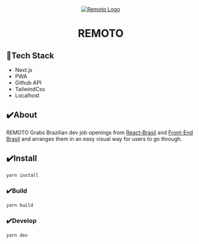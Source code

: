 <p align="center">
    <a align="center" href="https://remoto.vercel.app/" target="__blank">
        <img src="https://user-images.githubusercontent.com/13293669/130333820-54903c08-9b57-469e-bd10-8756f7540205.png" alt="Remoto Logo">
    </a>
</p>
<h1 align="center">REMOTO</h1>

## 🚀Tech Stack

- Next.js
- PWA
- Github API
- TailwindCss
- Localhost

## ✔️About

REMOTO Grabs Brazilian dev job openings from [React-Brasil](https://github.com/react-brasil/vagas) and [Front-End Brasil](https://github.com/frontendbr/vagas) and arranges them in an easy visual way for users to go through.

## ✔️Install

```
yarn install
```

### ✔️Build

```
yarn build
```

### ✔️Develop

```
yarn dev
```

<!--
-todo
Favs number (20 favs)
jobs number (20 jobs found)
increase number of api results
  -->
